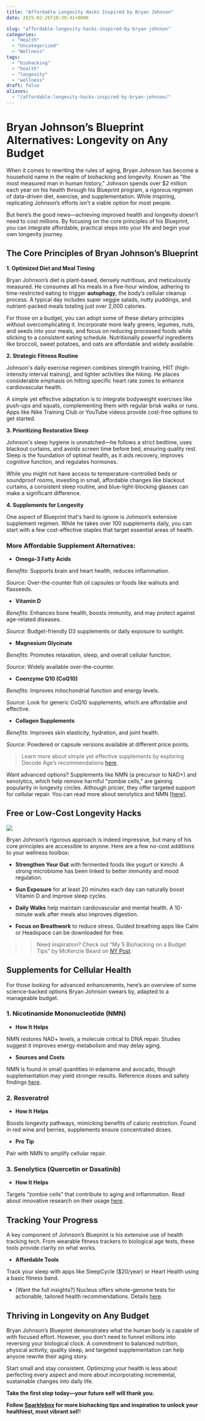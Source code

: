 ```yaml
---
title: "Affordable Longevity Hacks Inspired by Bryan Johnson"
date: 2025-02-26T20:39:41+0000

slug: "affordable-longevity-hacks-inspired-by-bryan-johnson"
categories:
  - "Health"
  - "Uncategorized"
  - "Wellness"
tags:
  - "biohacking"
  - "health"
  - "longevity"
  - "wellness"
draft: false
aliases:
  - "/affordable-longevity-hacks-inspired-by-bryan-johnson/"
---
```

# Bryan Johnson’s Blueprint Alternatives: Longevity on Any Budget

When it comes to rewriting the rules of aging, Bryan Johnson has become a household name in the realm of biohacking and longevity. Known as "the most measured man in human history," Johnson spends over $2 million each year on his health through his Blueprint program, a rigorous regimen of data-driven diet, exercise, and supplementation. While inspiring, replicating Johnson’s efforts isn't a viable option for most people.

But here’s the good news—achieving improved health and longevity doesn’t need to cost millions. By focusing on the core principles of his Blueprint, you can integrate affordable, practical steps into your life and begin your own longevity journey.

## The Core Principles of Bryan Johnson’s Blueprint

**1. Optimized Diet and Meal Timing**

Bryan Johnson’s diet is plant-based, densely nutritious, and meticulously measured. He consumes all his meals in a five-hour window, adhering to time-restricted eating to trigger **autophagy**, the body’s cellular cleanup process. A typical day includes super veggie salads, nutty puddings, and nutrient-packed meals totaling just over 2,000 calories.

For those on a budget, you can adopt some of these dietary principles without overcomplicating it. Incorporate more leafy greens, legumes, nuts, and seeds into your meals, and focus on reducing processed foods while sticking to a consistent eating schedule. Nutritionally powerful ingredients like broccoli, sweet potatoes, and oats are affordable and widely available.

**2. Strategic Fitness Routine**

Johnson's daily exercise regimen combines strength training, HIIT (high-intensity interval training), and lighter activities like hiking. He places considerable emphasis on hitting specific heart rate zones to enhance cardiovascular health.

A simple yet effective adaptation is to integrate bodyweight exercises like push-ups and squats, complementing them with regular brisk walks or runs. Apps like Nike Training Club or YouTube videos provide cost-free options to get started.

**3. Prioritizing Restorative Sleep**

Johnson's sleep hygiene is unmatched—he follows a strict bedtime, uses blackout curtains, and avoids screen time before bed, ensuring quality rest. Sleep is the foundation of optimal health, as it aids recovery, improves cognitive function, and regulates hormones.

While you might not have access to temperature-controlled beds or soundproof rooms, investing in small, affordable changes like blackout curtains, a consistent sleep routine, and blue-light-blocking glasses can make a significant difference.

**4. Supplements for Longevity**

One aspect of Blueprint that's hard to ignore is Johnson’s extensive supplement regimen. While he takes over 100 supplements daily, you can start with a few cost-effective staples that target essential areas of health.

### More Affordable Supplement Alternatives:

- **Omega-3 Fatty Acids**

*Benefits*: Supports brain and heart health, reduces inflammation.

*Source*: Over-the-counter fish oil capsules or foods like walnuts and flaxseeds.

- **Vitamin D**

*Benefits*: Enhances bone health, boosts immunity, and may protect against age-related diseases.

*Source*: Budget-friendly D3 supplements or daily exposure to sunlight.

- **Magnesium Glycinate**

*Benefits*: Promotes relaxation, sleep, and overall cellular function.

*Source*: Widely available over-the-counter.

- **Coenzyme Q10 (CoQ10)**

*Benefits*: Improves mitochondrial function and energy levels.

*Source*: Look for generic CoQ10 supplements, which are affordable and effective.

- **Collagen Supplements**

*Benefits*: Improves skin elasticity, hydration, and joint health.

*Source*: Powdered or capsule versions available at different price points.

> Learn more about simple yet effective supplements by exploring Decode Age’s recommendations [here](https://decodeage.com/blogs/biohacking/top-8-anti-ageing-supplements-backed-by-research).

Want advanced options? Supplements like NMN (a precursor to NAD+) and senolytics, which help remove harmful “zombie cells,” are gaining popularity in longevity circles. Although pricier, they offer targeted support for cellular repair. You can read more about senolytics and NMN [[here]](https://nypost.com/2025/02/19/health/controversial-supplements-can-get-rid-of-zombie-cells-that-speed-up-aging/).

## Free or Low-Cost Longevity Hacks

![](/Jasper_2025-02-26T203A363A31.955Z_upscaled-1024x1024.webp)

Bryan Johnson’s rigorous approach is indeed impressive, but many of his core principles are accessible to anyone. Here are a few no-cost additions to your wellness toolbox:

- **Strengthen Your Gut** with fermented foods like yogurt or kimchi. A strong microbiome has been linked to better immunity and mood regulation.

- **Sun Exposure** for at least 20 minutes each day can naturally boost Vitamin D and improve sleep cycles.

- **Daily Walks** help maintain cardiovascular and mental health. A 10-minute walk after meals also improves digestion.

- **Focus on Breathwork** to reduce stress. Guided breathing apps like Calm or Headspace can be downloaded for free.

>> Need inspiration? Check out “My 5 Biohacking on a Budget Tips” by McKenzie Beard on [NY Post](https://nypost.com/2025/01/14/health/5-biohacking-on-a-budget-tips-that-are-cheap-or-free).

## Supplements for Cellular Health

For those looking for advanced enhancements, here’s an overview of some science-backed options Bryan Johnson swears by, adapted to a manageable budget.

### 1. **Nicotinamide Mononucleotide (NMN)**

- **How It Helps**

NMN restores NAD+ levels, a molecule critical to DNA repair. Studies suggest it improves energy metabolism and may delay aging.

- **Sources and Costs**

NMN is found in small quantities in edamame and avocado, though supplementation may yield stronger results. Reference doses and safety findings [here](https://en.wikipedia.org/wiki/Nicotinamide_mononucleotide).

### 2. **Resveratrol**

- **How It Helps**

Boosts longevity pathways, mimicking benefits of caloric restriction. Found in red wine and berries, supplements ensure concentrated doses.

- **Pro Tip**

Pair with NMN to amplify cellular repair.

### 3. **Senolytics (Quercetin or Dasatinib)**

- **How It Helps**

Targets “zombie cells” that contribute to aging and inflammation. Read about innovative research on their usage [here](https://nypost.com/2025/02/19/health/controversial-supplements-can-get-rid-of-zombie-cells-that-speed-up-aging/).

## Tracking Your Progress

A key component of Johnson’s Blueprint is his extensive use of health tracking tech. From wearable fitness trackers to biological age tests, these tools provide clarity on what works.

- **Affordable Tools**

Track your sleep with apps like SleepCycle ($20/year) or Heart Health using a basic fitness band.

- [Want the full insights?] Nucleus offers whole-genome tests for actionable, tailored health recommendations. Details [here](https://mynucleus.com/blog/bryan-johnson-biohacker).

## Thriving in Longevity on Any Budget

Bryan Johnson’s Blueprint demonstrates what the human body is capable of with focused effort. However, you don’t need to funnel millions into reversing your biological clock. A commitment to balanced nutrition, physical activity, quality sleep, and targeted supplementation can help anyone rewrite their aging story.

Start small and stay consistent. Optimizing your health is less about perfecting every aspect and more about incorporating incremental, sustainable changes into daily life.

**Take the first step today—your future self will thank you.**

**Follow **[**Sparklebox**](http://sparklebox.blog)** for more biohacking tips and inspiration to unlock your healthiest, most vibrant sel**f!
